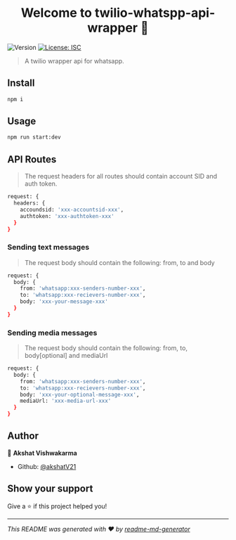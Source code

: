 <h1 align="center">Welcome to twilio-whatspp-api-wrapper 👋</h1>
<p>
  <img alt="Version" src="https://img.shields.io/badge/version-1.0.0-blue.svg?cacheSeconds=2592000" />
  <a href="#" target="_blank">
    <img alt="License: ISC" src="https://img.shields.io/badge/License-ISC-yellow.svg" />
  </a>
</p>

> A twilio wrapper api for whatsapp.

## Install

```sh
npm i
```

## Usage

```sh
npm run start:dev
```

## API Routes

> The request headers for all routes should contain account SID and auth token.

```sh
request: {
  headers: {
    accoundsid: 'xxx-accountsid-xxx',
    authtoken: 'xxx-authtoken-xxx'
  }
}
```

### Sending text messages

> The request body should contain the following: from, to and body

```sh
request: {
  body: {
    from: 'whatsapp:xxx-senders-number-xxx',
    to: 'whatsapp:xxx-recievers-number-xxx',
    body: 'xxx-your-message-xxx'
  }
}
```

### Sending media messages

> The request body should contain the following: from, to, body[optional] and mediaUrl

```sh
request: {
  body: {
    from: 'whatsapp:xxx-senders-number-xxx',
    to: 'whatsapp:xxx-recievers-number-xxx',
    body: 'xxx-your-optional-message-xxx',
    mediaUrl: 'xxx-media-url-xxx'
  }
}
```

## Author

👤 **Akshat Vishwakarma**

- Github: [@akshatV21](https://github.com/akshatV21)

## Show your support

Give a ⭐️ if this project helped you!

---

_This README was generated with ❤️ by [readme-md-generator](https://github.com/kefranabg/readme-md-generator)_
